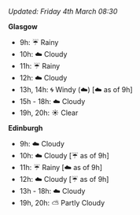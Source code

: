 *Updated: Friday 4th March 08:30*

**Glasgow**

* 9h: :umbrella: Rainy
* 10h: :cloud: Cloudy
* 11h: :umbrella: Rainy
* 12h: :cloud: Cloudy
* 13h, 14h: :cyclone: Windy (:cloud:) [:cloud: as of 9h]
* 15h - 18h: :cloud: Cloudy
* 19h, 20h: :sunny: Clear

**Edinburgh**

* 9h: :cloud: Cloudy
* 10h: :cloud: Cloudy [:umbrella: as of 9h]
* 11h: :umbrella: Rainy [:cloud: as of 9h]
* 12h: :cloud: Cloudy [:umbrella: as of 9h]
* 13h - 18h: :cloud: Cloudy
* 19h, 20h: :partly_sunny: Partly Cloudy
